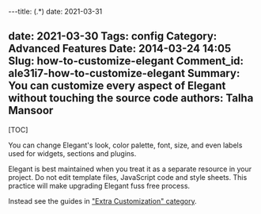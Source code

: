 ---title: (.*)
date: 2021-03-31

date: 2021-03-30
Tags: config
Category: Advanced Features
Date: 2014-03-24 14:05
Slug: how-to-customize-elegant
Comment_id: ale31i7-how-to-customize-elegant
Summary: You can customize every aspect of Elegant without touching the source code
authors: Talha Mansoor
---

[TOC]

You can change Elegant's look, color palette, font, size, and even labels used
for widgets, sections and plugins.

Elegant is best maintained when you treat it as a separate resource in your
project. Do not edit template files, JavaScript code and style sheets. This
practice will make upgrading Elegant fuss free process.

Instead see the guides in ["Extra Customization" category](categories#extra-customization-ref).
